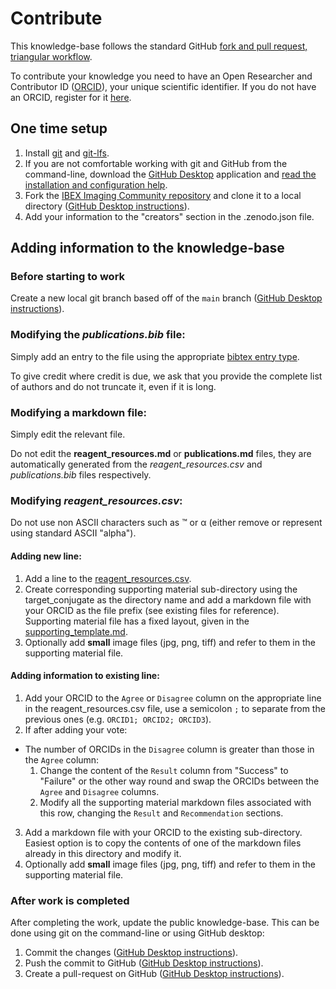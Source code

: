 # Contribute

This knowledge-base follows the standard GitHub
[fork and pull request, triangular workflow](https://guides.github.com/activities/forking/).

To contribute your knowledge you need to have an Open Researcher and Contributor ID ([ORCID](https://en.wikipedia.org/wiki/ORCID)), your unique scientific identifier. If you do not have an ORCID, register for it [here](https://orcid.org/register).

## One time setup
1. Install [git](https://git-scm.com/downloads) and [git-lfs]().
2. If you are not comfortable working with git and GitHub from the command-line, download the [GitHub Desktop](https://desktop.github.com/) application and [read the installation and configuration help](https://docs.github.com/en/desktop/installing-and-configuring-github-desktop).
3. Fork the [IBEX Imaging Community repository](https://github.com/zivy/ibex_microscopy) and clone it to a local directory ([GitHub Desktop instructions](https://docs.github.com/en/desktop/contributing-and-collaborating-using-github-desktop/adding-and-cloning-repositories/cloning-and-forking-repositories-from-github-desktop)).
4. Add your information to the "creators" section in the .zenodo.json file.

## Adding information to the knowledge-base

### Before starting to work
Create a new local git branch based off of the `main` branch ([GitHub Desktop instructions](https://docs.github.com/en/desktop/contributing-and-collaborating-using-github-desktop/making-changes-in-a-branch/managing-branches#creating-a-branch)).

### Modifying the *publications.bib* file:
Simply add an entry to the file using the appropriate [bibtex entry type](https://www.bibtex.com/e/entry-types/).

To give credit where credit is due, we ask that you provide the complete list of authors and do not truncate it, even if it is long.

### Modifying a markdown file:
Simply edit the relevant file.

Do not edit the **reagent_resources.md** or **publications.md** files, they are automatically generated from the *reagent_resources.csv* and *publications.bib* files respectively.

### Modifying *reagent_resources.csv*:

Do not use non ASCII characters such as &trade; or &alpha; (either remove or represent using standard ASCII "alpha").

#### Adding new line:
1. Add a line to the [reagent_resources.csv](https://github.com/zivy/ibex_microscopy/blob/main/reagent_resources.csv).
2. Create corresponding supporting material sub-directory using the target_conjugate as the directory name and add a markdown file with your ORCID as the file prefix (see existing files for reference). Supporting material file has a fixed layout, given in the [supporting_template.md](supporting_material/supporting_template.md).
3. Optionally add **small** image files (jpg, png, tiff) and refer to them in the supporting material file.

#### Adding information to existing line:
1. Add your ORCID to the `Agree` or `Disagree` column on the appropriate line in the reagent_resources.csv file, use a semicolon `;` to separate from the previous ones (e.g. `ORCID1; ORCID2; ORCID3`).
2. If after adding your vote:
  * The number of ORCIDs in the `Disagree` column is greater than those in the `Agree` column:
    1. Change the content of the `Result` column from "Success" to "Failure" or the other way round and swap the ORCIDs between the `Agree` and `Disagree` columns.
    2. Modify all the supporting material markdown files associated with this row, changing the `Result` and `Recommendation` sections.
3. Add a markdown file with your ORCID to the existing sub-directory. Easiest option is to copy the contents of one of the markdown files already in this directory and modify it.
4. Optionally add **small** image files (jpg, png, tiff) and refer to them in the supporting material file.

### After work is completed
After completing the work, update the public knowledge-base. This can be done using git on the command-line or using GitHub desktop:
1. Commit the changes ([GitHub Desktop instructions](https://docs.github.com/en/desktop/contributing-and-collaborating-using-github-desktop/making-changes-in-a-branch/committing-and-reviewing-changes-to-your-project)).
2. Push the commit to GitHub ([GitHub Desktop instructions](https://docs.github.com/en/desktop/contributing-and-collaborating-using-github-desktop/making-changes-in-a-branch/pushing-changes-to-github)).
3. Create a pull-request on GitHub ([GitHub Desktop instructions](https://docs.github.com/en/desktop/contributing-and-collaborating-using-github-desktop/working-with-your-remote-repository-on-github-or-github-enterprise/creating-an-issue-or-pull-request#creating-a-pull-request)).
